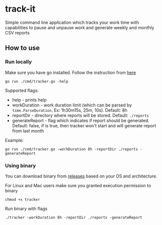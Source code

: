 # track-it
Simple command line application which tracks your work time with capabilities to pause and unpause work and generate weekly and monthly CSV reports 


## How to use

### Run locally
Make sure you have go installed. Follow the instruction from [here](https://go.dev/doc/install)

```
go run ./cmd/tracker.go -help
```

Supported flags:
- help - prints help
- workDuration - work duration limit (which can be parsed by `time.ParseDuration`. Ex: 1h30m15s, 25m, 10s). Default: 8h
- reportDir - directory where reports will be stored. Default: `./reports`
- generateReport - flag which indicates if report should be generated. Default: false, if is true, then tracker won't start and will generate report from last month

Example:
```
go run ./cmd/tracker.go -workDuration 8h -reportDir ./reports -generateReport
```

### Using binary
You can download binary from [releases](www.google.com) based on your OS and architecture.

For Linux and Mac users make sure you granted execution permission to binary
```
chmod +x tracker
```

Run binary with flags
```
./tracker -workDuration 8h -reportDir ./reports -generateReport
```